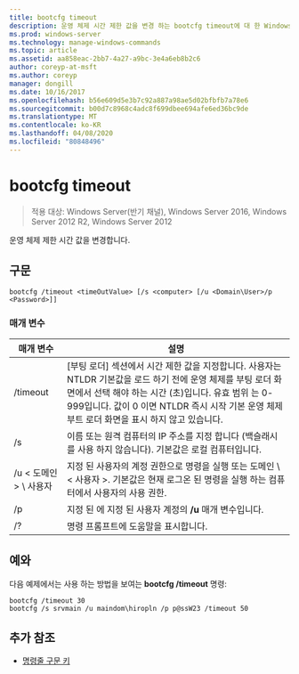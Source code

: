 ```yaml
---
title: bootcfg timeout
description: 운영 체제 시간 제한 값을 변경 하는 bootcfg timeout에 대 한 Windows 명령 항목입니다.
ms.prod: windows-server
ms.technology: manage-windows-commands
ms.topic: article
ms.assetid: aa858eac-2bb7-4a27-a9bc-3e4a6eb8b2c6
author: coreyp-at-msft
ms.author: coreyp
manager: dongill
ms.date: 10/16/2017
ms.openlocfilehash: b56e609d5e3b7c92a887a98ae5d02bfbfb7a78e6
ms.sourcegitcommit: b00d7c8968c4adc8f699dbee694afe6ed36bc9de
ms.translationtype: MT
ms.contentlocale: ko-KR
ms.lasthandoff: 04/08/2020
ms.locfileid: "80848496"
---
```

# <a name="bootcfg-timeout"></a>bootcfg timeout

>적용 대상: Windows Server(반기 채널), Windows Server 2016, Windows Server 2012 R2, Windows Server 2012

운영 체제 제한 시간 값을 변경합니다.

## <a name="syntax"></a>구문

```
bootcfg /timeout <timeOutValue> [/s <computer> [/u <Domain\User>/p <Password>]]
```

### <a name="parameters"></a>매개 변수


|        매개 변수        |                                                                                                                                                                                  설명                                                                                                                                                                                   |
|-------------------------|--------------------------------------------------------------------------------------------------------------------------------------------------------------------------------------------------------------------------------------------------------------------------------------------------------------------------------------------------------------------------------|
| /timeout <timeOutValue> | [부팅 로더] 섹션에서 시간 제한 값을 지정합니다. <timeOutValue> 사용자는 NTLDR 기본값을 로드 하기 전에 운영 체제를 부팅 로더 화면에서 선택 해야 하는 시간 (초)입니다. 유효 범위 <timeOutValue> 는 0-999입니다. 값이 0 이면 NTLDR 즉시 시작 기본 운영 체제 부트 로더 화면을 표시 하지 않고 있습니다. |
|      /s <computer>      |                                                                                                                               이름 또는 원격 컴퓨터의 IP 주소를 지정 합니다 (백슬래시를 사용 하지 않습니다). 기본값은 로컬 컴퓨터입니다.                                                                                                                               |
|    /u < 도메인 > \ 사용자     |                                                                                       지정 된 사용자의 계정 권한으로 명령을 실행 <User> 또는 도메인 \ < 사용자 >. 기본값은 현재 로그온 된 명령을 실행 하는 컴퓨터에서 사용자의 사용 권한.                                                                                        |
|      /p <Password>      |                                                                                                                                            지정 된 <Password> 에 지정 된 사용자 계정의 **/u** 매개 변수입니다.                                                                                                                                             |
|           /?            |                                                                                                                                                                      명령 프롬프트에 도움말을 표시합니다.                                                                                                                                                                      |

## <a name="examples"></a><a name=BKMK_examples></a>예와
다음 예제에서는 사용 하는 방법을 보여는 **bootcfg /timeout** 명령:
```
bootcfg /timeout 30
bootcfg /s srvmain /u maindom\hiropln /p p@ssW23 /timeout 50
```
## <a name="additional-references"></a>추가 참조
- [명령줄 구문 키](command-line-syntax-key.md)
